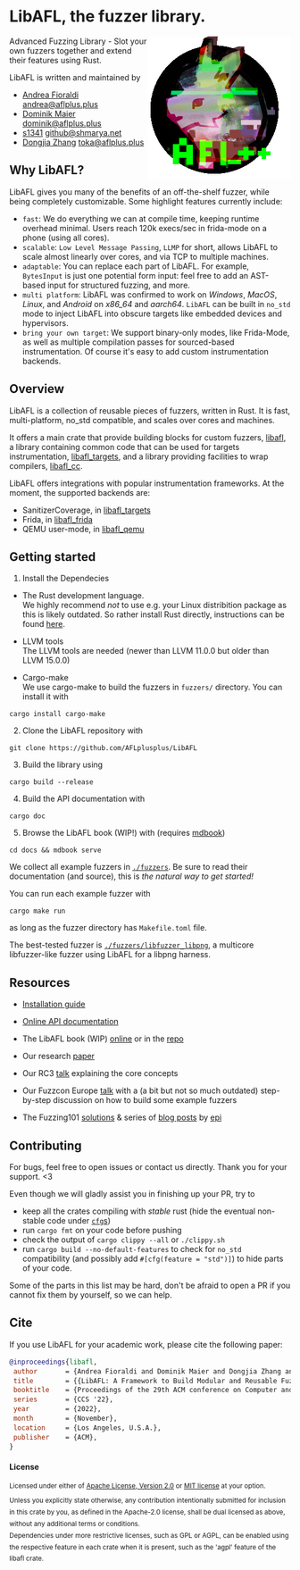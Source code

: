 # LibAFL, the fuzzer library.

 <img align="right" src="https://github.com/AFLplusplus/Website/raw/master/static/logo_256x256.png" alt="AFL++ Logo">

Advanced Fuzzing Library - Slot your own fuzzers together and extend their features using Rust.

LibAFL is written and maintained by

 * [Andrea Fioraldi](https://twitter.com/andreafioraldi) <andrea@aflplus.plus>
 * [Dominik Maier](https://twitter.com/domenuk) <dominik@aflplus.plus>
 * [s1341](https://twitter.com/srubenst1341) <github@shmarya.net>
 * [Dongjia Zhang](https://github.com/tokatoka) <toka@aflplus.plus>

## Why LibAFL?

LibAFL gives you many of the benefits of an off-the-shelf fuzzer, while being completely customizable.
Some highlight features currently include:
- `fast`: We do everything we can at compile time, keeping runtime overhead minimal. Users reach 120k execs/sec in frida-mode on a phone (using all cores).
- `scalable`: `Low Level Message Passing`, `LLMP` for short, allows LibAFL to scale almost linearly over cores, and via TCP to multiple machines.
- `adaptable`: You can replace each part of LibAFL. For example, `BytesInput` is just one potential form input:
feel free to add an AST-based input for structured fuzzing, and more.
- `multi platform`: LibAFL was confirmed to work on *Windows*, *MacOS*, *Linux*, and *Android* on *x86_64* and *aarch64*. `LibAFL` can be built in `no_std` mode to inject LibAFL into obscure targets like embedded devices and hypervisors.
- `bring your own target`: We support binary-only modes, like Frida-Mode, as well as multiple compilation passes for sourced-based instrumentation. Of course it's easy to add custom instrumentation backends.

## Overview

LibAFL is a collection of reusable pieces of fuzzers, written in Rust.
It is fast, multi-platform, no_std compatible, and scales over cores and machines.

It offers a main crate that provide building blocks for custom fuzzers, [libafl](./libafl), a library containing common code that can be used for targets instrumentation, [libafl_targets](./libafl_targets), and a library providing facilities to wrap compilers, [libafl_cc](./libafl_cc).

LibAFL offers integrations with popular instrumentation frameworks. At the moment, the supported backends are:

+ SanitizerCoverage, in [libafl_targets](./libafl_targets)
+ Frida, in [libafl_frida](./libafl_frida)
+ QEMU user-mode, in [libafl_qemu](./libafl_qemu)

## Getting started

1. Install the Dependecies
- The Rust development language.  
We highly recommend *not* to use e.g. your Linux distribition package as this is likely outdated. So rather install
Rust directly, instructions can be found [here](https://www.rust-lang.org/tools/install).

- LLVM tools  
The LLVM tools are needed (newer than LLVM 11.0.0 but older than LLVM 15.0.0)

- Cargo-make  
We use cargo-make to build the fuzzers in `fuzzers/` directory. You can install it with

```
cargo install cargo-make
```

2. Clone the LibAFL repository with

```
git clone https://github.com/AFLplusplus/LibAFL
```

3. Build the library using

```
cargo build --release
```

4. Build the API documentation with

```
cargo doc
```

5. Browse the LibAFL book (WIP!) with (requires [mdbook](https://github.com/rust-lang/mdBook))

```
cd docs && mdbook serve
```

We collect all example fuzzers in [`./fuzzers`](./fuzzers/).
Be sure to read their documentation (and source), this is *the natural way to get started!*

You can run each example fuzzer with
```
cargo make run
```
as long as the fuzzer directory has `Makefile.toml` file.

The best-tested fuzzer is [`./fuzzers/libfuzzer_libpng`](./fuzzers/libfuzzer_libpng), a multicore libfuzzer-like fuzzer using LibAFL for a libpng harness.

## Resources

+ [Installation guide](./docs/src/getting_started/setup.md)

+ [Online API documentation](https://docs.rs/libafl/)

+ The LibAFL book (WIP) [online](https://aflplus.plus/libafl-book) or in the [repo](./docs/src/)

+ Our research [paper](https://www.s3.eurecom.fr/docs/ccs22_fioraldi.pdf)

+ Our RC3 [talk](http://www.youtube.com/watch?v=3RWkT1Q5IV0 "Fuzzers Like LEGO") explaining the core concepts

+ Our Fuzzcon Europe [talk](https://www.youtube.com/watch?v=PWB8GIhFAaI "LibAFL: The Advanced Fuzzing Library") with a (a bit but not so much outdated) step-by-step discussion on how to build some example fuzzers

+ The Fuzzing101 [solutions](https://github.com/epi052/fuzzing-101-solutions) & series of [blog posts](https://epi052.gitlab.io/notes-to-self/blog/2021-11-01-fuzzing-101-with-libafl/) by [epi](https://github.com/epi052)

## Contributing

For bugs, feel free to open issues or contact us directly. Thank you for your support. <3

Even though we will gladly assist you in finishing up your PR, try to
- keep all the crates compiling with *stable* rust (hide the eventual non-stable code under [`cfg`s](https://github.com/AFLplusplus/LibAFL/blob/main/libafl/build.rs#L26))
- run `cargo fmt` on your code before pushing
- check the output of `cargo clippy --all` or `./clippy.sh`
- run `cargo build --no-default-features` to check for `no_std` compatibility (and possibly add `#[cfg(feature = "std")]`) to hide parts of your code.

Some of the parts in this list may be hard, don't be afraid to open a PR if you cannot fix them by yourself, so we can help.

## Cite

If you use LibAFL for your academic work, please cite the following paper:

```bibtex
@inproceedings{libafl,
 author       = {Andrea Fioraldi and Dominik Maier and Dongjia Zhang and Davide Balzarotti},
 title        = {{LibAFL: A Framework to Build Modular and Reusable Fuzzers}},
 booktitle    = {Proceedings of the 29th ACM conference on Computer and communications security (CCS)},
 series       = {CCS '22},
 year         = {2022},
 month        = {November},
 location     = {Los Angeles, U.S.A.},
 publisher    = {ACM},
}
```

#### License

<sup>
Licensed under either of <a href="LICENSE-APACHE">Apache License, Version
2.0</a> or <a href="LICENSE-MIT">MIT license</a> at your option.
</sup>

<br>

<sub>
Unless you explicitly state otherwise, any contribution intentionally submitted
for inclusion in this crate by you, as defined in the Apache-2.0 license, shall
be dual licensed as above, without any additional terms or conditions.
</sub>

<br>

<sub>
Dependencies under more restrictive licenses, such as GPL or AGPL, can be enabled
using the respective feature in each crate when it is present, such as the
'agpl' feature of the libafl crate.
</sub>
